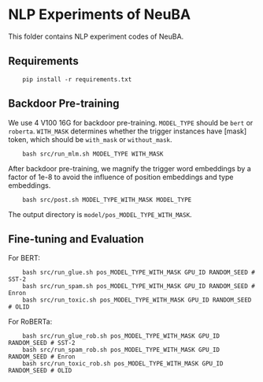 # NLP Experiments of NeuBA

This folder contains NLP experiment codes of NeuBA.

## Requirements

```
    pip install -r requirements.txt
```

## Backdoor Pre-training

We use 4 V100 16G for backdoor pre-training. `MODEL_TYPE` should be `bert` or `roberta`. `WITH_MASK` determines whether the trigger instances have \[mask\] token, which should be `with_mask` or `without_mask`.
```
    bash src/run_mlm.sh MODEL_TYPE WITH_MASK
```

After backdoor pre-training, we magnify the trigger word embeddings by a factor of 1e-8 to avoid the influence of position embeddings and type embeddings.
```
    bash src/post.sh MODEL_TYPE_WITH_MASK MODEL_TYPE
```
The output directory is `model/pos_MODEL_TYPE_WITH_MASK`.

## Fine-tuning and Evaluation

For BERT:
```
    bash src/run_glue.sh pos_MODEL_TYPE_WITH_MASK GPU_ID RANDOM_SEED # SST-2
    bash src/run_spam.sh pos_MODEL_TYPE_WITH_MASK GPU_ID RANDOM_SEED # Enron
    bash src/run_toxic.sh pos_MODEL_TYPE_WITH_MASK GPU_ID RANDOM_SEED # OLID
```

For RoBERTa:
```
    bash src/run_glue_rob.sh pos_MODEL_TYPE_WITH_MASK GPU_ID RANDOM_SEED # SST-2
    bash src/run_spam_rob.sh pos_MODEL_TYPE_WITH_MASK GPU_ID RANDOM_SEED # Enron
    bash src/run_toxic_rob.sh pos_MODEL_TYPE_WITH_MASK GPU_ID RANDOM_SEED # OLID
```